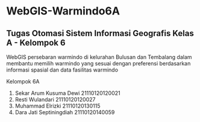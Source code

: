 # WebGIS-Warmindo6A
## Tugas Otomasi Sistem Informasi Geografis Kelas A - Kelompok 6
WebGIS persebaran warmindo di kelurahan Bulusan dan Tembalang dalam membantu memilih warmindo yang sesuai dengan preferensi berdasarkan informasi spasial dan data fasilitas warmindo

Kelompok 6A
1. Sekar Arum Kusuma Dewi 21110120120021
2. Resti Wulandari 21110120120027
3. Muhammad Elrizki 21110120130115
4. Dara Jati Septiningdiah 21110120140059
